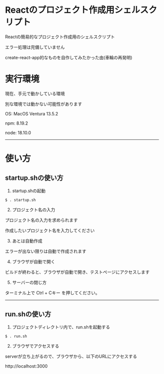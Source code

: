 # Reactのプロジェクト作成用シェルスクリプト

Reactの簡易的なプロジェクト作成用のシェルスクリプト

エラー処理は完備していません

create-react-app的なものを自作してみたかった由(車輪の再発明)

# 実行環境

現在、手元で動かしている環境

別な環境では動かない可能性があります

OS: MacOS Ventura 13.5.2

npm: 8.19.2

node: 18.10.0

---

# 使い方

## startup.shの使い方

1. startup.shの起動

```shell
$ . startup.sh
```

2. プロジェクト名の入力

プロジェクト名の入力を求められます

作成したいプロジェクト名を入力してください

3. あとは自動作成

エラーが出ない限りは自動で作成されます

4. ブラウザが自動で開く

ビルドが終わると、ブラウザが自動で開き、テストページにアクセスします

5. サーバーの閉じ方

ターミナル上で Ctrl + Cキー を押してください。

---

## run.shの使い方

1. プロジェクトディレクトリ内で、run.shを起動する

```shell
$ . run.sh
```

2. ブラウザでアクセスする

serverが立ち上がるので、ブラウザから、以下のURLにアクセスする

http://localhost:3000
